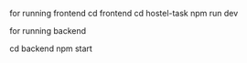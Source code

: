 for running frontend 
cd frontend 
cd hostel-task
npm run dev


for running backend

cd backend
npm start

